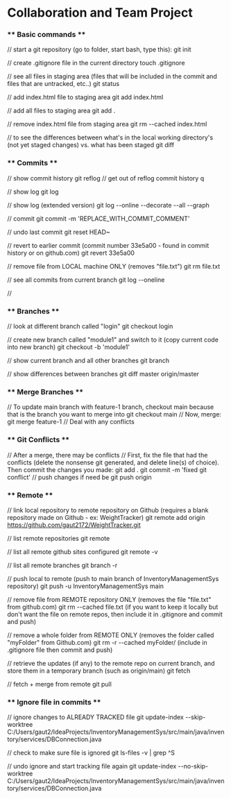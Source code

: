 # Collaboration and Team Project
### ** Basic commands **

// start a git repository (go to folder, start bash, type this):
git init

// create .gitignore file in the current directory
touch .gitignore

// see all files in staging area (files that will be included in the commit and files that are untracked, etc..)
git status

// add index.html file to staging area
git add index.html

// add all files to staging area
git add .

// remove index.html file from staging area
git rm --cached index.html

// to see the differences between what's in the local working directory's (not yet staged changes) vs. what has been staged
git diff


### ** Commits **

// show commit history
git reflog
// get out of reflog commit history
q

// show log
git log

// show log (extended version)
git log --online --decorate --all --graph

// commit
git commit -m 'REPLACE_WITH_COMMIT_COMMENT'

// undo last commit
git reset HEAD~

// revert to earlier commit (commit number 33e5a00 - found in commit history or on github.com)
git revert 33e5a00

// remove file from LOCAL machine ONLY (removes "file.txt")
git rm file.txt

// see all commits from current branch
git log --oneline

//




### ** Branches **

// look at different branch called "login"
git checkout login

// create new branch called "module1" and switch to it (copy current code into new branch)
git checkout -b 'module1'

// show current branch and all other branches
git branch

// show differences between branches
git diff master origin/master




### ** Merge Branches **

// To update main branch with feature-1 branch, checkout main because that is the branch you want to merge into
git checkout main
// Now, merge:
git merge feature-1
// Deal with any conflicts




### ** Git Conflicts **

// After a merge, there may be conflicts
// First, fix the file that had the conflicts (delete the nonsense git generated, and delete line(s) of choice). Then commit the changes you made:
git add .
git commit -m 'fixed git conflict'
// push changes if need be
git push origin




### ** Remote **

// link local repository to remote repository on Github (requires a blank repository made on Github - ex: WeightTracker)
git remote add origin https://github.com/gaut2172/WeightTracker.git

// list remote repositories
git remote

// list all remote github sites configured
git remote -v

// list all remote branches
git branch -r

// push local to remote (push to main branch of InventoryManagementSys repository)
git push -u InventoryManagementSys main

// remove file from REMOTE repository ONLY (removes the file "file.txt" from github.com)
git rm --cached file.txt
(if you want to keep it locally but don't want the file on remote repos, then include it in .gitignore and commit and push)

// remove a whole folder from REMOTE ONLY (removes the folder called "myFolder" from Github.com)
git rm -r --cached myFolder/
(include in .gitignore file then commit and push)

// retrieve the updates (if any) to the remote repo on current branch, and store them in a temporary branch (such as origin/main)
git fetch

// fetch + merge from remote
git pull




### ** Ignore file in commits **

// ignore changes to ALREADY TRACKED file
git update-index --skip-worktree C:/Users/gaut2/IdeaProjects/InventoryManagementSys/src/main/java/inventory/services/DBConnection.java

// check to make sure file is ignored
git ls-files -v | grep ^S

// undo ignore and start tracking file again
git update-index --no-skip-worktree C:/Users/gaut2/IdeaProjects/InventoryManagementSys/src/main/java/inventory/services/DBConnection.java
